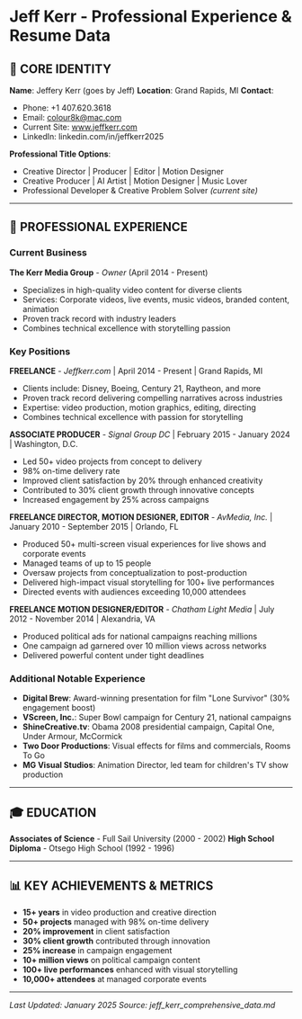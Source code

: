 # Jeff Kerr - Professional Experience & Resume Data

## 🎯 **CORE IDENTITY**

**Name**: Jeffery Kerr (goes by Jeff)
**Location**: Grand Rapids, MI
**Contact**: 
- Phone: +1 407.620.3618
- Email: colour8k@mac.com
- Current Site: www.jeffkerr.com
- LinkedIn: linkedin.com/in/jeffkerr2025

**Professional Title Options**:
- Creative Director | Producer | Editor | Motion Designer
- Creative Producer | AI Artist | Motion Designer | Music Lover
- Professional Developer & Creative Problem Solver *(current site)*

---

## 🚀 **PROFESSIONAL EXPERIENCE**

### **Current Business**
**The Kerr Media Group** - *Owner* (April 2014 - Present)
- Specializes in high-quality video content for diverse clients
- Services: Corporate videos, live events, music videos, branded content, animation
- Proven track record with industry leaders
- Combines technical excellence with storytelling passion

### **Key Positions**

**FREELANCE** - *Jeffkerr.com* | April 2014 - Present | Grand Rapids, MI
- Clients include: Disney, Boeing, Century 21, Raytheon, and more
- Proven track record delivering compelling narratives across industries
- Expertise: video production, motion graphics, editing, directing
- Combines technical excellence with passion for storytelling

**ASSOCIATE PRODUCER** - *Signal Group DC* | February 2015 - January 2024 | Washington, D.C.
- Led 50+ video projects from concept to delivery
- 98% on-time delivery rate
- Improved client satisfaction by 20% through enhanced creativity
- Contributed to 30% client growth through innovative concepts
- Increased engagement by 25% across campaigns

**FREELANCE DIRECTOR, MOTION DESIGNER, EDITOR** - *AvMedia, Inc.* | January 2010 - September 2015 | Orlando, FL
- Produced 50+ multi-screen visual experiences for live shows and corporate events
- Managed teams of up to 15 people
- Oversaw projects from conceptualization to post-production
- Delivered high-impact visual storytelling for 100+ live performances
- Directed events with audiences exceeding 10,000 attendees

**FREELANCE MOTION DESIGNER/EDITOR** - *Chatham Light Media* | July 2012 - November 2014 | Alexandria, VA
- Produced political ads for national campaigns reaching millions
- One campaign ad garnered over 10 million views across networks
- Delivered powerful content under tight deadlines

### **Additional Notable Experience**
- **Digital Brew**: Award-winning presentation for film "Lone Survivor" (30% engagement boost)
- **VScreen, Inc.**: Super Bowl campaign for Century 21, national campaigns
- **ShineCreative.tv**: Obama 2008 presidential campaign, Capital One, Under Armour, McCormick
- **Two Door Productions**: Visual effects for films and commercials, Rooms To Go
- **MG Visual Studios**: Animation Director, led team for children's TV show production

---

## 🎓 **EDUCATION**
**Associates of Science** - Full Sail University (2000 - 2002)
**High School Diploma** - Otsego High School (1992 - 1996)

---

## 📊 **KEY ACHIEVEMENTS & METRICS**

- **15+ years** in video production and creative direction
- **50+ projects** managed with 98% on-time delivery
- **20% improvement** in client satisfaction
- **30% client growth** contributed through innovation
- **25% increase** in campaign engagement
- **10+ million views** on political campaign content
- **100+ live performances** enhanced with visual storytelling
- **10,000+ attendees** at managed corporate events

---

*Last Updated: January 2025*
*Source: jeff_kerr_comprehensive_data.md*